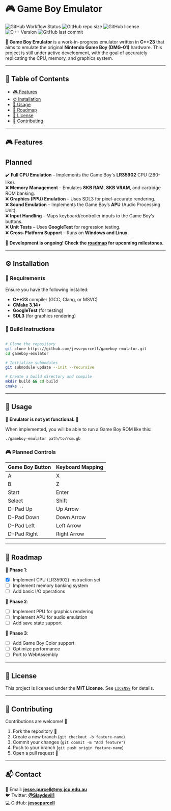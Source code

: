 # 🎮 Game Boy Emulator

![GitHub Workflow Status](https://img.shields.io/github/actions/workflow/status/jessepurcell/gameboy-emulator/ci.yml?branch=main)
![GitHub repo size](https://img.shields.io/github/repo-size/jessepurcell/gameboy-emulator)
![GitHub license](https://img.shields.io/github/license/jessepurcell/gameboy-emulator)
![C++ Version](https://img.shields.io/badge/C%2B%2B-23-blue.svg)
![GitHub last commit](https://img.shields.io/github/last-commit/jessepurcell/gameboy-emulator)

🚀 **Game Boy Emulator** is a work-in-progress emulator written in **C++23** that aims to emulate the original **Nintendo Game Boy (DMG-01)** hardware. This project is still under active development, with the goal of accurately replicating the CPU, memory, and graphics system.

---

## 📖 **Table of Contents**

- [🎮 Features](#-features)
- [⚙️ Installation](#️-installation)
- [🚀 Usage](#-usage)
- [📝 Roadmap](#-roadmap)
- [📜 License](#-license)
- [🤝 Contributing](#-contributing)

---

## 🎮 **Features**

## **Planned**

✔️ **Full CPU Emulation** – Implements the Game Boy's **LR35902** CPU (Z80-like).  
❌ **Memory Management** – Emulates **8KB RAM**, **8KB VRAM**, and cartridge ROM banking.  
❌ **Graphics (PPU) Emulation** – Uses SDL3 for pixel-accurate rendering.  
❌ **Sound Emulation** – Implements the Game Boy’s **APU** (Audio Processing Unit).  
❌ **Input Handling** – Maps keyboard/controller inputs to the Game Boy’s buttons.  
❌ **Unit Tests** – Uses **GoogleTest** for regression testing.  
❌ **Cross-Platform Support** – Runs on **Windows and Linux**.  

🚧 **Development is ongoing! Check the [roadmap](#-roadmap) for upcoming milestones.**  

---

## ⚙️ **Installation**

### **🔹 Requirements**

Ensure you have the following installed:

- **C++23** compiler (GCC, Clang, or MSVC)
- **CMake 3.14+**
- **GoogleTest** (for testing)
- **SDL3** (for graphics rendering)

### **🔹 Build Instructions**

```sh

# Clone the repository
git clone https://github.com/jessepurcell/gameboy-emulator.git
cd gameboy-emulator

# Initialize submodules
git submodule update --init --recursive

# Create a build directory and compile
mkdir build && cd build
cmake ..
```

---

## 🚀 **Usage**

🚧 **Emulator is not yet functional.** 🚧  

When implemented, you will be able to run a Game Boy ROM like this:

```sh
./gameboy-emulator path/to/rom.gb
```

### **🎮 Planned Controls**

| Game Boy Button | Keyboard Mapping |
|----------------|-----------------|
| A             | X               |
| B             | Z               |
| Start         | Enter           |
| Select        | Shift           |
| D-Pad Up      | Up Arrow        |
| D-Pad Down    | Down Arrow      |
| D-Pad Left    | Left Arrow      |
| D-Pad Right   | Right Arrow     |

---

## 📝 **Roadmap**

📌 **Phase 1**:  

- [x] Implement CPU (LR35902) instruction set  
- [ ] Implement memory banking system  
- [ ] Add basic I/O operations  

📌 **Phase 2**:  

- [ ] Implement PPU for graphics rendering  
- [ ] Implement APU for audio emulation  
- [ ] Add save state support  

📌 **Phase 3**:  

- [ ] Add Game Boy Color support  
- [ ] Optimize performance  
- [ ] Port to WebAssembly  

---

## 📜 **License**

This project is licensed under the **MIT License**. See [`LICENSE`](LICENSE) for details.

---

## 🤝 **Contributing**

Contributions are welcome! 🎉  

1. Fork the repository 🍴  
2. Create a new branch (`git checkout -b feature-name`)  
3. Commit your changes (`git commit -m "Add feature"`)  
4. Push to your branch (`git push origin feature-name`)  
5. Open a pull request 📌  

---

## 📬 **Contact**

📧 Email: **<jesse.purcell@my.jcu.edu.au>**  
🐦 Twitter: **[@Slaydevil1](https://x.com/Slaydevil1)**  
💻 GitHub: **[jessepurcell](https://github.com/jessepurcell)**  
